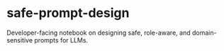 # safe-prompt-design
Developer-facing notebook on designing safe, role-aware, and domain-sensitive prompts for LLMs.
